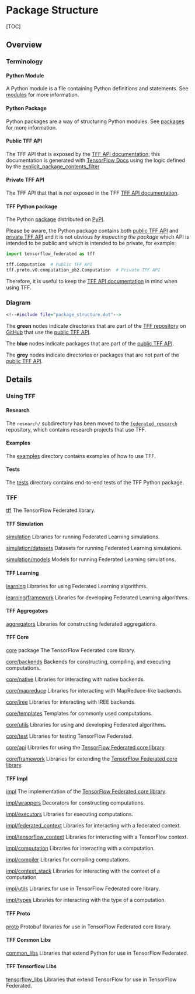 # Package Structure

[TOC]

## Overview

### Terminology

#### Python Module

A Python module is a file containing Python definitions and statements. See
[modules](https://docs.python.org/3/tutorial/modules.html#modules) for more
information.

#### Python Package

Python packages are a way of structuring Python modules. See
[packages](https://docs.python.org/3/tutorial/modules.html#packages) for more
information.

#### Public TFF API

The TFF API that is exposed by the
[TFF API documentation](https://www.tensorflow.org/federated/api_docs/python/tff);
this documentation is generated with
[TensorFlow Docs](https://github.com/tensorflow/docs) using the logic defined by
the
[explicit_package_contents_filter](https://github.com/tensorflow/docs/blob/master/tools/tensorflow_docs/api_generator/public_api.py;l=156)

#### Private TFF API

The TFF API that that is *not* exposed in the TFF
[TFF API documentation](https://www.tensorflow.org/federated/api_docs/python/tff).

#### TFF Python package

The Python [package](https://pypi.org/project/tensorflow-federated/) distributed
on [PyPI](https://pypi.org).

Please be aware, the Python package contains both
[public TFF API](#public-tff-api) and [private TFF API](#private-tff-api) and it
is not obvious *by inspecting the package* which API is intended to be public
and which is intended to be private, for example:

```python
import tensorflow_federated as tff

tff.Computation  # Public TFF API
tff.proto.v0.computation_pb2.Computation  # Private TFF API
```

Therefore, it is useful to keep the
[TFF API documentation](https://www.tensorflow.org/federated/api_docs/python/tff)
in mind when using TFF.

### Diagram

```dot
<!--#include file="package_structure.dot"-->
```

The **green** nodes indicate directories that are part of the
[TFF repository](https://github.com/tensorflow/federated) on
[GitHub](https://github.com) that use the [public TFF API](#public-tff-api).

The **blue** nodes indicate packages that are part of the
[public TFF API](#public-tff-api).

The **grey** nodes indicate directories or packages that are not part of the
[public TFF API](#public-tff-api).

## Details

### Using TFF

#### Research

The `research/` subdirectory has been moved to the
[`federated_research`](https://github.com/google-research/federated) repository,
which contains research projects that use TFF.

#### Examples

The [examples](https://github.com/tensorflow/federated/blob/master/tensorflow_federated/python/examples)
directory contains examples of how to use TFF.

#### Tests

The [tests](https://github.com/tensorflow/federated/blob/master/tensorflow_federated/python/tests)
directory contains end-to-end tests of the TFF Python package.

### TFF

[tff](https://github.com/tensorflow/federated/blob/master/tensorflow_federated/) The TensorFlow Federated
library.

#### TFF Simulation

[simulation](https://github.com/tensorflow/federated/blob/master/tensorflow_federated/python/simulation)
Libraries for running Federated Learning simulations.

[simulation/datasets](https://github.com/tensorflow/federated/blob/master/tensorflow_federated/python/simulation/datasets)
Datasets for running Federated Learning simulations.

[simulation/models](https://github.com/tensorflow/federated/blob/master/tensorflow_federated/python/simulation/models)
Models for running Federated Learning simulations.

#### TFF Learning

[learning](https://github.com/tensorflow/federated/blob/master/tensorflow_federated/python/learning)
Libraries for using Federated Learning algorithms.

[learning/framework](https://github.com/tensorflow/federated/blob/master/tensorflow_federated/python/learning/framework)
Libraries for developing Federated Learning algorithms.

#### TFF Aggregators

[aggregators](https://github.com/tensorflow/federated/blob/master/tensorflow_federated/python/aggregators)
Libraries for constructing federated aggregations.

#### TFF Core

[core](https://github.com/tensorflow/federated/blob/master/tensorflow_federated/python/core) package The
TensorFlow Federated core library.

[core/backends](https://github.com/tensorflow/federated/blob/master/tensorflow_federated/python/core/backends)
Backends for constructing, compiling, and executing computations.

[core/native](https://github.com/tensorflow/federated/blob/master/tensorflow_federated/python/core/backends/native)
Libraries for interacting with native backends.

[core/mapreduce](https://github.com/tensorflow/federated/blob/master/tensorflow_federated/python/core/backends/mapreduce)
Libraries for interacting with MapReduce-like backends.

[core/iree](https://github.com/tensorflow/federated/blob/master/tensorflow_federated/python/core/backends/iree)
Libraries for interacting with IREE backends.

[core/templates](https://github.com/tensorflow/federated/blob/master/tensorflow_federated/python/core/templates)
Templates for commonly used computations.

[core/utils](https://github.com/tensorflow/federated/blob/master/tensorflow_federated/python/core/utils)
Libraries for using and developing Federated algorithms.

[core/test](https://github.com/tensorflow/federated/blob/master/tensorflow_federated/python/core/test)
Libraries for testing TensorFlow Federated.

[core/api](https://github.com/tensorflow/federated/blob/master/tensorflow_federated/python/core/api)
Libraries for using the [TensorFlow Federated core library](#tff-core).

[core/framework](https://github.com/tensorflow/federated/blob/master/tensorflow_federated/python/core/framework)
Libraries for extending the [TensorFlow Federated core library](#tff-core).

#### TFF Impl

[impl](https://github.com/tensorflow/federated/blob/master/tensorflow_federated/python/core/impl) The
implementation of the [TensorFlow Federated core library](#tff-core).

[impl/wrappers](https://github.com/tensorflow/federated/blob/master/tensorflow_federated/python/core/impl/wrappers)
Decorators for constructing computations.

[impl/executors](https://github.com/tensorflow/federated/blob/master/tensorflow_federated/python/core/impl/executors)
Libraries for executing computations.

[impl/federated_context](https://github.com/tensorflow/federated/blob/master/tensorflow_federated/python/core/impl/federated_context)
Libraries for interacting with a federated context.

[impl/tensorflow_context](https://github.com/tensorflow/federated/blob/master/tensorflow_federated/python/core/impl/tensorflow_context)
Libraries for interacting with a TensorFlow context.

[impl/computation](https://github.com/tensorflow/federated/blob/master/tensorflow_federated/python/core/impl/computation)
Libraries for interacting with a computation.

[impl/compiler](https://github.com/tensorflow/federated/blob/master/tensorflow_federated/python/core/impl/compiler)
Libraries for compiling computations.

[impl/context_stack](https://github.com/tensorflow/federated/blob/master/tensorflow_federated/python/core/impl/context_stack)
Libraries for interacting with the context of a computation

[impl/utils](https://github.com/tensorflow/federated/blob/master/tensorflow_federated/python/core/impl/utils)
Libraries for use in TensorFlow Federated core library.

[impl/types](https://github.com/tensorflow/federated/blob/master/tensorflow_federated/python/core/impl/types)
Libraries for interacting with the type of a computation.

#### TFF Proto

[proto](https://github.com/tensorflow/federated/blob/master/tensorflow_federated/python/proto) Protobuf
libraries for use in TensorFlow Federated core library.

#### TFF Common Libs

[common_libs](https://github.com/tensorflow/federated/blob/master/tensorflow_federated/python/common_libs)
Libraries that extend Python for use in TensorFlow Federated.

#### TFF Tensorflow Libs

[tensorflow_libs](https://github.com/tensorflow/federated/blob/master/tensorflow_federated/python/tensorflow_libs)
Libraries that extend TensorFlow for use in TensorFlow Federated.
